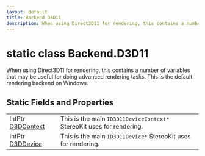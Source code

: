 ```yaml
---
layout: default
title: Backend.D3D11
description: When using Direct3D11 for rendering, this contains a number of variables that may be useful for doing advanced rendering tasks. This is the default rendering backend on Windows.
---
```

# static class Backend.D3D11

When using Direct3D11 for rendering, this contains a
number of variables that may be useful for doing advanced rendering
tasks. This is the default rendering backend on Windows.

## Static Fields and Properties

|  |  |
|--|--|
|IntPtr [D3DContext]({{site.url}}/Pages/StereoKit/Backend.D3D11/D3DContext.html)|This is the main `ID3D11DeviceContext*` StereoKit uses for rendering.|
|IntPtr [D3DDevice]({{site.url}}/Pages/StereoKit/Backend.D3D11/D3DDevice.html)|This is the main `ID3D11Device*` StereoKit uses for rendering.|
